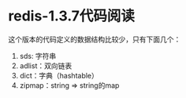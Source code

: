 # redis-1.3.7代码阅读

这个版本的代码定义的数据结构比较少，只有下面几个：
1. sds: 字符串
2. adlist：双向链表
3. dict：字典（hashtable）
4. zipmap：string => string的map
